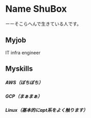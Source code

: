 # Name ShuBox

 ーーそこらへんで生きている人です。
 
## Myjob

IT infra engineer

## Myskills
##### AWS（ぼちぼち）
##### GCP（まぁまぁ）
##### Linux（基本的にapt系をよく触ります）

